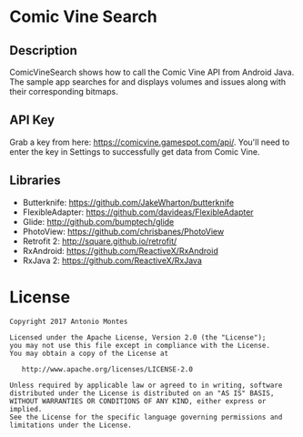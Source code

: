 Comic Vine Search
=================

## Description

ComicVineSearch shows how to call the Comic Vine API from Android Java.  The sample app searches for and displays volumes and issues along with their corresponding bitmaps.

## API Key

Grab a key from here: https://comicvine.gamespot.com/api/.  You'll need to enter the key in Settings to successfully get data from Comic Vine.

## Libraries

* Butterknife: https://github.com/JakeWharton/butterknife
* FlexibleAdapter: https://github.com/davideas/FlexibleAdapter
* Glide: http://github.com/bumptech/glide
* PhotoView: https://github.com/chrisbanes/PhotoView
* Retrofit 2: http://square.github.io/retrofit/
* RxAndroid: https://github.com/ReactiveX/RxAndroid
* RxJava 2: https://github.com/ReactiveX/RxJava

License
=======

    Copyright 2017 Antonio Montes

    Licensed under the Apache License, Version 2.0 (the "License");
    you may not use this file except in compliance with the License.
    You may obtain a copy of the License at

       http://www.apache.org/licenses/LICENSE-2.0

    Unless required by applicable law or agreed to in writing, software
    distributed under the License is distributed on an "AS IS" BASIS,
    WITHOUT WARRANTIES OR CONDITIONS OF ANY KIND, either express or implied.
    See the License for the specific language governing permissions and
    limitations under the License.